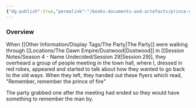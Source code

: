 ```yaml
---
{"dg-publish":true,"permalink":"/books-documents-and-artefacts/prince-of-fire-flyer/","updated":"2025-01-20T19:45:28.429+00:00"}
---
```


### Overview
When [[Other Information/Display Tags/The Party\|The Party]] were walking through [[Locations/The Dawn Empire/Dustwood\|Dustwood]] in [[Session Notes/Season 4 - Name Undecided/Session 29\|Session 29]], they overheard a group of people meeting in the town hall, where I, dressed in red robes, appeared and started to talk about how they wanted to go back to the old ways. When they left, they handed out these flyers which read, "Remember, remember the prince of fire" 

The party grabbed one after the meeting had ended so they would have something to remember the man by. 
